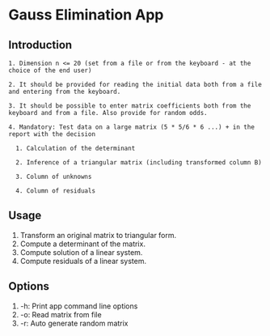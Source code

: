 <h1>Gauss Elimination App </h1>
  <h2>Introduction</h2>
  
    1. Dimension n <= 20 (set from a file or from the keyboard - at the choice of the end user)

    2. It should be provided for reading the initial data both from a file and entering from the keyboard.

    3. It should be possible to enter matrix coefficients both from the keyboard and from a file. Also provide for random odds.

    4. Mandatory: Test data on a large matrix (5 * 5/6 * 6 ...) + in the report with the decision

      1. Calculation of the determinant

      2. Inference of a triangular matrix (including transformed column B)

      3. Column of unknowns

      4. Column of residuals
  <h2>Usage</h2>
  <ol>
    <li>Transform an original matrix to triangular form.</li>
    <li>Compute a determinant of the matrix.</li>
    <li>Compute solution of a linear system.</li>
    <li>Compute residuals of a linear system.</li>
  </ol>
  <h2>Options</h2>
    <ol>
        <li>-h: Print app command line options</li>
        <li>-o: Read matrix from file</li>
        <li>-r: Auto generate random matrix</li>
    </ol>
  
